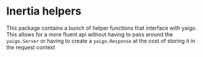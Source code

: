 # Inertia helpers
This package contains a bunch of helper functions that interface with yaigo.
This allows for a more fluent api without having to pass around the `yaigo.Server` or having to create a `yaigo.Response` at the cost of storing it in the request context